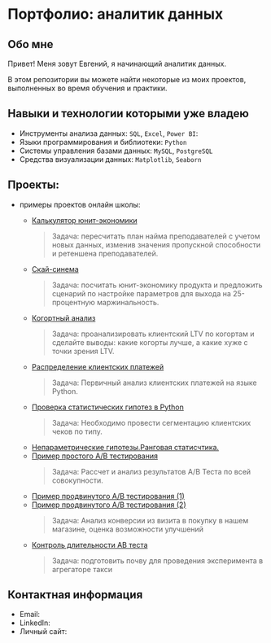 # Портфолио: аналитик данных

## Обо мне 

Привет! Меня зовут Евгений, я начинающий аналитик данных. 

В этом репозитории вы можете найти некоторые из моих проектов, выполненных во время обучения и практики.
<br>

## Навыки и технологии которыми уже владею
- Инструменты анализа данных: ``SQL``, ``Excel``, ``Power BI``: 
- Языки программирования и библиотеки: ``Python`` 
- Системы управления базами данных: ``MySQL``, ``PostgreSQL``
- Средства визуализации данных: ``Matplotlib``, ``Seaborn``



## Проекты:

* примеры проектов онлайн школы:

  * [Калькулятор юнит-экономики](https://github.com/4inb/portfolio/tree/main/unit%20calculator)
    > Задача: пересчитать план найма преподавателей с учетом новых данных, изменив значения пропускной способности и ретеншена преподавателей.
  * [Скай-синема](https://github.com/4inb/portfolio/tree/main/sky_cinema)
    > Задача: посчитать юнит-экономику продукта и предложить сценарий по настройке параметров для выхода на 25-процентную маржинальность.
  * [Когортный анализ](https://github.com/4inb/portfolio/tree/main/Cohort_analysis)
    > Задача: проанализировать клиентский LTV по когортам и сделайте выводы: какие когорты лучше, а какие хуже с точки зрения LTV.
  * [Распределение клиентских платежей](https://github.com/4inb/portfolio/tree/main/payments)
    > Задача: Первичный анализ клиентских платежей на языке Python.
  * [Проверка статистических гипотез в Python](https://github.com/4inb/portfolio/tree/main/Testing_hypotheses)
    > Задача: Необходимо провести сегментацию клиентских чеков по типу.
  * [Непараметрические гипотезы.Ранговая статисчтика.](https://github.com/4inb/portfolio/tree/main/ranking_statistics)
  * [Пример простого А/В тестирования](https://github.com/4inb/portfolio/tree/main/AB_test)
    > Задача: Рассчет и анализ результатов A/B Теста по всей совокупности.
  * [Пример продвинутого А/В тестирования (1)](https://github.com/4inb/portfolio/tree/main/advanced_AB_test)
  * [Пример продвинутого А/В тестирования (2)](https://github.com/4inb/portfolio/tree/main/Python_AB_test)
    > Задача: Анализ конверсии из визита в покупку в нашем магазине, оценка возможности улучшений
  * [Контроль длительности AB теста](https://github.com/4inb/portfolio/tree/main/AB_testing_duration)
    > Задача: подготовить почву для проведения эксперимента в агрегаторе такси
    


## Контактная информация
- Email:
- LinkedIn: 
- Личный сайт: 


